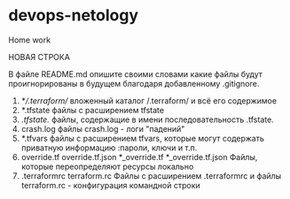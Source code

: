 # devops-netology
Home work


НОВАЯ СТРОКА


В файле README.md опишите своими словами какие файлы будут проигнорированы в будущем благодаря добавленному .gitignore.

1. **/.terraform/* 
вложенный каталог /.terraform/ и всё его содержимое
2. *.tfstate
файлы с расширением tfstate
3. *.tfstate.*
файлы, содержащие в имени последовательность .tfstate.
4. crash.log
файлы crash.log - логи "падений"
5. *.tfvars
файлы с расширением tfvars, которые могут содержать приватную информацию :пароли, ключи и т.п.
6. override.tf
override.tf.json
*_override.tf
*_override.tf.json
Файлы, которые переопределяют ресурсы локально 
7. .terraformrc
terraform.rc
Файлы с расширением .terraformrc  и файлы terraform.rc - конфигурация командной строки